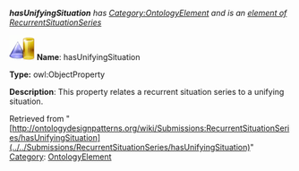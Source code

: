 ___hasUnifyingSituation__ has [Category:OntologyElement](../../Category/OntologyElement "Category:OntologyElement") and is an [element of](../../Property/ElementOf "Property:ElementOf") [RecurrentSituationSeries](../../Submissions/RecurrentSituationSeries "Submissions:RecurrentSituationSeries")_


  




[![ObjectProperty](../../images/thumb/c/c3/ObjectProperty.gif/45px-ObjectProperty.gif)](../../Image/ObjectProperty.gif "ObjectProperty")
__Name__: hasUnifyingSituation 


__Type:__ owl:ObjectProperty 


__Description__: This property relates a recurrent situation series to a unifying situation. 





Retrieved from "[http://ontologydesignpatterns.org/wiki/Submissions:RecurrentSituationSeries/hasUnifyingSituation](../../Submissions/RecurrentSituationSeries/hasUnifyingSituation)"
 [Category](http://ontologydesignpatterns.org/wiki/Special:Categories "Special:Categories"): [OntologyElement](../../Category/OntologyElement "Category:OntologyElement")
